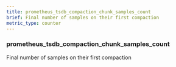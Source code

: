 ```yaml
---
title: prometheus_tsdb_compaction_chunk_samples_count
brief: Final number of samples on their first compaction
metric_type: counter
---
```

### prometheus_tsdb_compaction_chunk_samples_count

Final number of samples on their first compaction